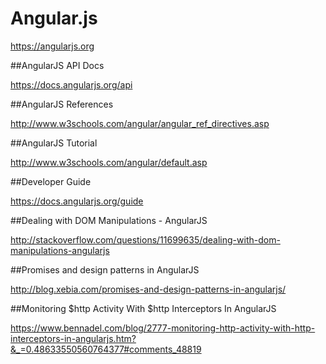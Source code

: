 
# Angular.js

https://angularjs.org

##AngularJS API Docs

https://docs.angularjs.org/api

##AngularJS References

http://www.w3schools.com/angular/angular_ref_directives.asp

##AngularJS Tutorial

http://www.w3schools.com/angular/default.asp

##Developer Guide

https://docs.angularjs.org/guide

##Dealing with DOM Manipulations - AngularJS

http://stackoverflow.com/questions/11699635/dealing-with-dom-manipulations-angularjs

##Promises and design patterns in AngularJS

http://blog.xebia.com/promises-and-design-patterns-in-angularjs/

##Monitoring $http Activity With $http Interceptors In AngularJS 

https://www.bennadel.com/blog/2777-monitoring-http-activity-with-http-interceptors-in-angularjs.htm?&_=0.48633550560764377#comments_48819
